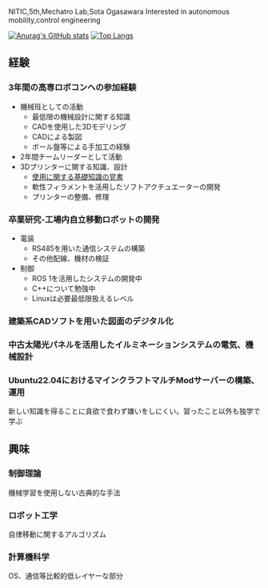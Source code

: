 NITIC,5th,Mechatro Lab,Sota Ogasawara
Interested in autonomous mobility,control engineering

[![Anurag's GitHub stats](https://github-readme-stats.vercel.app/api?username=Mannnenn)](https://github.com/anuraghazra/github-readme-stats)
[![Top Langs](https://github-readme-stats.vercel.app/api/top-langs/?username=Mannnenn)](https://github.com/anuraghazra/github-readme-stats)

## 経験  
### 3年間の高専ロボコンへの参加経験  
- 機械班としての活動  
	- 最低限の機械設計に関する知識  
	- CADを使用した3Dモデリング  
	- CADによる製図  
	- ボール盤等による手加工の経験  
- 2年間チームリーダーとして活動  
- 3Dプリンターに関する知識、設計  
	- [使用に関する基礎知識の覚書](https://github.com/Mannnenn/Robocon_document/blob/main/https://github.com/Mannnenn/Robocon_document/blob/main/HowToUse3Dprinter)  
	- 軟性フィラメントを活用したソフトアクチュエーターの開発  
	- プリンターの整備、修理  

### 卒業研究-工場内自立移動ロボットの開発  
- 電装  
	- RS485を用いた通信システムの構築  
	- その他配線、機材の検証  
- 制御  
	- ROS 1を活用したシステムの開発中  
	- C++について勉強中  
	- Linuxは必要最低限扱えるレベル

### 建築系CADソフトを用いた図面のデジタル化  
### 中古太陽光パネルを活用したイルミネーションシステムの電気、機械設計  
### Ubuntu22.04におけるマインクラフトマルチModサーバーの構築、運用  

新しい知識を得ることに貪欲で食わず嫌いをしにくい。習ったこと以外も独学で学ぶ  

## 興味  
### 制御理論  
機械学習を使用しない古典的な手法  
### ロボット工学  
自律移動に関するアルゴリズム  
### 計算機科学  
OS、通信等比較的低レイヤーな部分  
